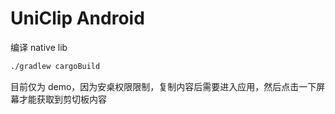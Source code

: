 # UniClip Android

编译 native lib

```sh
./gradlew cargoBuild
```

目前仅为 demo，因为安桌权限限制，复制内容后需要进入应用，然后点击一下屏幕才能获取到剪切板内容